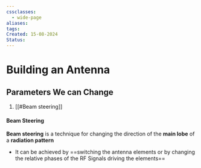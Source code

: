 ```yaml
---
cssclasses:
  - wide-page
aliases: 
tags: 
Created: 15-08-2024
Status:
---
```

# Building an Antenna

## Parameters We can Change 
1. [[#Beam steering]]

#### Beam Steering 
**Beam steering** is a technique for changing the direction of the **main lobe** of a **radiation pattern**
- It can be achieved by ==switching the antenna elements or by changing the relative phases of the RF Signals driving the elements== 
